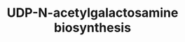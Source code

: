 ---
authors:
- Anwesha
- Eweitz
description: This event has been computationally inferred from an event that has been
  demonstrated in another species.<p>The inference is based on Ensembl Compara orthology
  projection. Briefly, reactions for which all involved PhysicalEntities (in input,
  output and catalyst) have a mapped ortholog or paralog are inferred to the other
  species. High-level events are also inferred for these events to allow for easier
  navigation.<p>Details of projection methods and parameters may be found <a href="/projection.html">here.</a><p>  Source:[http://plantreactome.gramene.org/
  Plant Reactome].
last-edited: 2021-05-26
organisms:
- Arabidopsis thaliana
redirect_from:
- /index.php/Pathway:WP3093
- /instance/WP3093
schema-jsonld:
- '@context': https://schema.org/
  '@id': https://wikipathways.github.io/pathways/WP3093.html
  '@type': Dataset
  creator:
    '@type': Organization
    name: WikiPathways
  description: This event has been computationally inferred from an event that has
    been demonstrated in another species.<p>The inference is based on Ensembl Compara
    orthology projection. Briefly, reactions for which all involved PhysicalEntities
    (in input, output and catalyst) have a mapped ortholog or paralog are inferred
    to the other species. High-level events are also inferred for these events to
    allow for easier navigation.<p>Details of projection methods and parameters may
    be found <a href="/projection.html">here.</a><p>  Source:[http://plantreactome.gramene.org/
    Plant Reactome].
  keywords:
  - Fru(6)P
  - Ac-CoA
  - diphosphorylase
  - PPi
  - Homologues of
  - AcGlcN6P
  - UTP
  - AT3G24090
  - AT5G18070
  - AcGlcN1P
  - N-acetyltransferase
  - UDP-N-acetylglucosamine
  - CoA-SH
  - glucosamine
  - UDP-GlcNAc
  - 6-phosphate
  - GlcN6P
  - L-Gln
  - (LOC_Os04g52370.1)
  - L-Glu
  license: CC0
  name: UDP-N-acetylgalactosamine biosynthesis
seo: CreativeWork
title: UDP-N-acetylgalactosamine biosynthesis
wpid: WP3093
---